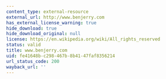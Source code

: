 ```yaml
---
content_type: external-resource
external_url: http://www.benjerry.com
has_external_license_warning: true
hide_download: true
hide_download_original: null
license: https://en.wikipedia.org/wiki/All_rights_reserved
status: valid
title: www.benjerry.com
uid: fe41648b-c298-467b-8b41-47faf8356214
url_status_code: 200
wayback_url: ''
---
```

